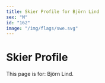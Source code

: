 ```yaml
---
title: Skier Profile for Björn Lind
sex: "M"
id: "162"
image: "/img/flags/swe.svg" 
---
```


# Skier Profile

This page is for: Björn Lind.
    